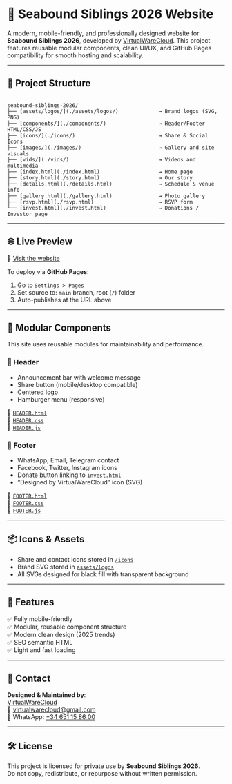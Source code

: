 # 🌊 Seabound Siblings 2026 Website

A modern, mobile-friendly, and professionally designed website for **Seabound Siblings 2026**, developed by [VirtualWareCloud](https://github.com/VirtualWareCloud). This project features reusable modular components, clean UI/UX, and GitHub Pages compatibility for smooth hosting and scalability.

---

## 📁 Project Structure

```

seabound-siblings-2026/
├── [assets/logos/](./assets/logos/)             → Brand logos (SVG, PNG)
├── [components/](./components/)                 → Header/Footer HTML/CSS/JS
├── [icons/](./icons/)                           → Share & Social Icons
├── [images/](./images/)                         → Gallery and site visuals
├── [vids/](./vids/)                             → Videos and multimedia
├── [index.html](./index.html)                   → Home page
├── [story.html](./story.html)                   → Our story
├── [details.html](./details.html)               → Schedule & venue info
├── [gallery.html](./gallery.html)               → Photo gallery
├── [rsvp.html](./rsvp.html)                     → RSVP form
└── [invest.html](./invest.html)                 → Donations / Investor page

```

---

## 🌐 Live Preview

🔗 [Visit the website](https://virtualwarecloud.github.io/seabound-siblings-2026/)

To deploy via **GitHub Pages**:
1. Go to `Settings > Pages`
2. Set source to: `main` branch, root (`/`) folder
3. Auto-publishes at the URL above

---

## 🔧 Modular Components

This site uses reusable modules for maintainability and performance.

### 🔹 Header

- Announcement bar with welcome message
- Share button (mobile/desktop compatible)
- Centered logo
- Hamburger menu (responsive)

📁 [`HEADER.html`](./components/HEADER.html)  
📁 [`HEADER.css`](./components/HEADER.css)  
📁 [`HEADER.js`](./components/HEADER.js)

### 🔹 Footer

- WhatsApp, Email, Telegram contact
- Facebook, Twitter, Instagram icons
- Donate button linking to [`invest.html`](./invest.html)
- “Designed by VirtualWareCloud” icon (SVG)

📁 [`FOOTER.html`](./components/FOOTER.html)  
📁 [`FOOTER.css`](./components/FOOTER.css)  
📁 [`FOOTER.js`](./components/FOOTER.js)

---

## 📦 Icons & Assets

- Share and contact icons stored in [`/icons`](./icons/)
- Brand SVG stored in [`assets/logos`](./assets/logos/)
- All SVGs designed for black fill with transparent background

---

## 📲 Features

✅ Fully mobile-friendly  
✅ Modular, reusable component structure  
✅ Modern clean design (2025 trends)  
✅ SEO semantic HTML  
✅ Light and fast loading

---

## 📩 Contact

**Designed & Maintained by**:  
[VirtualWareCloud](https://github.com/VirtualWareCloud)  
📧 [virtualwarecloud@gmail.com](mailto:virtualwarecloud@gmail.com)  
📱 WhatsApp: [+34 651 15 86 00](https://wa.me/34651158600)

---

## 🛠️ License

This project is licensed for private use by **Seabound Siblings 2026**.  
Do not copy, redistribute, or repurpose without written permission.

```


